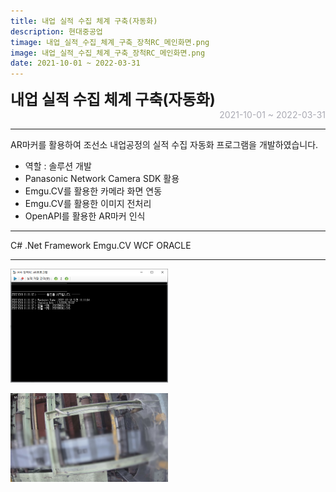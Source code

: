 ```yaml
---
title: 내업 실적 수집 체계 구축(자동화)
description: 현대중공업
timage: 내업_실적_수집_체계_구축_장척RC_메인화면.png
image: 내업_실적_수집_체계_구축_장척RC_메인화면.png
date: 2021-10-01 ~ 2022-03-31
---
```


<div style="font-weight: bold; font-size: 1.5rem">내업 실적 수집 체계 구축(자동화)</div>
<div style="text-align: right; color: #aaaab3">2021-10-01 ~ 2022-03-31</div>



---

AR마커를 활용하여 조선소 내업공정의 실적 수집 자동화 프로그램을 개발하였습니다.

- 역할 : 솔루션 개발
- Panasonic Network Camera SDK 활용
- Emgu.CV를 활용한 카메라 화면 연동
- Emgu.CV를 활용한 이미지 전처리
- OpenAPI를 활용한 AR마커 인식

---

<div class="hyde tags skills">
    <a class="hyde tag">C#</a>
    <a class="hyde tag">.Net Framework</a>
    <a class="hyde tag">Emgu.CV</a>
    <a class="hyde tag">WCF</a>
    <a class="hyde tag">ORACLE</a>
</div>

---

<img
    class="hyde page-image"
    src="/assets/images/projects/내업_실적_수집_체계_구축_장척RC_메인화면.png"
    alt="{{ page.image | split: '.' | first }}"
    width="50%"
    height="50%"
/>

<img
    class="hyde page-image"
    src="/assets/images/projects/내업_실적_수집_체계_구축_장척RC_카메라화면.jpg"
    alt="{{ page.image | split: '.' | first }}"
    width="50%"
    height="50%"
/>
